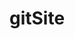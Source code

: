 # gitSite

<!DOCTYPE html>
<html data-react-helmet="lang" class="font" lang="en"><span class="notranslate" style="display: none" id="a-sp-root-template"><div class="a-sp-feedback a-sp-feedback-hidden" id="a-sp-feedback-container">
<div id="a-sp-feedback-action-question" class="a-sp-feedback-question">
<img ondragstart="return false;" class="a-sp-feedback-question-logo" src="Demo%20Preview%20for%20Web%20Design%20Responsive%20Website%20Template%20%2356023_files/logo-safe-price-32.png" onerror="this.src='moz-extension://4ac81f66-63bc-4e27-ae37-f7eb38663705/common/ui/icons/logo-safe-price-32.png';">
<p class="a-sp-feedback-question-text">Enjoy using <br> Avast SafePrice?</p>
<div class="a-sp-feedback-question-buttons-container">
<div class="a-sp-feedback-question-buttons-yes">yes</div>
<div class="a-sp-feedback-question-buttons-no">no</div>
</div>
<div class="a-sp-feedback-question-later">Ask me later</div>
</div>
<div id="a-sp-feedback-action-positive" class="a-sp-feedback-action a-sp-feedback-hidden">
<div class="a-sp-feedback-action-header">
<div></div>
<img ondragstart="return false;" id="a-sp-feedback-action-close-positive" class="a-sp-feedback-action-close-img" src="Demo%20Preview%20for%20Web%20Design%20Responsive%20Website%20Template%20%2356023_files/sp-settings-close.png" onerror="this.src='moz-extension://4ac81f66-63bc-4e27-ae37-f7eb38663705/common/ui/icons/sp-settings-close.png';">
</div>
<div class="a-sp-feedback-action-img-container">
<img ondragstart="return false;" class="a-sp-feedback-action-img" src="Demo%20Preview%20for%20Web%20Design%20Responsive%20Website%20Template%20%2356023_files/img-positive.png" onerror="this.src='moz-extension://4ac81f66-63bc-4e27-ae37-f7eb38663705/common/ui/icons/img-positive.png';">
</div>
<div class="a-sp-feedback-action-text-container">
<span class="a-sp-feedback-action-text-content">Glad you like it!</span>
</div>
<div class="a-sp-feedback-action-description-container">
<span class="a-sp-feedback-action-description-content">Leave us a rating to show your love.</span>
</div>
<div class="a-sp-feedback-action-button-container">
<span id="a-sp-feedback-action-button-positive" class="a-sp-feedback-action-button-content">Rate now</span>
</div>
</div>
<div id="a-sp-feedback-action-negative" class="a-sp-feedback-action a-sp-feedback-hidden">
<div class="a-sp-feedback-action-header">
<div></div>
<img ondragstart="return false;" id="a-sp-feedback-action-close-negative" class="a-sp-feedback-action-close-img" src="Demo%20Preview%20for%20Web%20Design%20Responsive%20Website%20Template%20%2356023_files/sp-settings-close.png" onerror="this.src='moz-extension://4ac81f66-63bc-4e27-ae37-f7eb38663705/common/ui/icons/sp-settings-close.png';">
</div>
<div class="a-sp-feedback-action-img-container">
<img ondragstart="return false;" class="a-sp-feedback-action-img" src="Demo%20Preview%20for%20Web%20Design%20Responsive%20Website%20Template%20%2356023_files/img-negative.png" onerror="this.src='moz-extension://4ac81f66-63bc-4e27-ae37-f7eb38663705/common/ui/icons/img-negative.png';">
</div>
<div class="a-sp-feedback-action-text-container">
<span class="a-sp-feedback-action-text-content">Sorry to hear that</span>
</div>
<div class="a-sp-feedback-action-description-container">
<span class="a-sp-feedback-action-description-content">What could we do to improve?</span>
</div>
<div class="a-sp-feedback-action-button-container">
<span id="a-sp-feedback-action-button-negative" class="a-sp-feedback-action-button-content">give feedback</span>
</div>
</div>
</div><div class="a-sp-panel" id="a-panel" style="top: 18px; right: 16px;">
<div class="a-sp-panel-header" id="a-panel-header">
<img ondragstart="return false;" class="a-sp-header-top-left" src="Demo%20Preview%20for%20Web%20Design%20Responsive%20Website%20Template%20%2356023_files/logo-safeprice-48.png" onerror="this.src='moz-extension://4ac81f66-63bc-4e27-ae37-f7eb38663705/common/ui/icons/logo-safeprice-48.png';">
<div class="a-sp-header-top-right">
<div class="sp-header-top-close" id="closePanel" style="background-image: url(moz-extension://4ac81f66-63bc-4e27-ae37-f7eb38663705/common/ui/icons/close-icon-copy-8.png);" title="Close"></div>
<div class="sp-header-top-min" id="minPanel" style="background-image: url(moz-extension://4ac81f66-63bc-4e27-ae37-f7eb38663705/common/ui/icons/minimise-icon.png);" title="Minimize"></div>
<div class="sp-header-top-help" id="helpPanel" style="background-image: url(moz-extension://4ac81f66-63bc-4e27-ae37-f7eb38663705/common/ui/icons/help-icon.png);" title="Help"></div>
<div class="sp-header-top-settings" id="settingsPanel" style="background-image: url(moz-extension://4ac81f66-63bc-4e27-ae37-f7eb38663705/common/ui/icons/settings-icon.png);" title="Settings"></div>
</div>
<div class="a-sp-header-bottom-col1" id="offersTab">Offers<span id="offersTabState" class="a-sp-shown"></span>
</div>
<div class="a-sp-header-bottom-separator-1-2">
</div>
<div class="a-sp-header-bottom-col2-selected" id="couponsTab">Coupons<span id="couponsTabState" class="a-sp-shown"></span>
</div>
<div class="a-sp-header-bottom-separator-2-3">
</div>
<div class="a-sp-header-bottom-col3" id="othersTab">Others<span id="othersTabState" class="a-sp-shown"></span>
</div>
</div>
<div class="a-sp-items-wrapper">
<div class="a-sp-offers-items-wrapper" id="offersItemsWrapper">
<div id="searchOffersWrapper">
<div class="a-sp-search-box">
<input autocomplete="off" type="text" class="a-sp-search-input" id="query-search-offers" placeholder="Search products">
<img ondragstart="return false;" class="a-sp-search-image" id="a-sp-search-image-offers-expanded" src="Demo%20Preview%20for%20Web%20Design%20Responsive%20Website%20Template%20%2356023_files/search-icon.svg" onerror="this.src='moz-extension://4ac81f66-63bc-4e27-ae37-f7eb38663705/common/ui/icons/search-icon.svg';">
<div class="a-sp-search-loading asp-sas-display-none" id="a-sp-search-loading-offers"></div>
</div>
</div>
<div id="offersWrapper">
<div class="asp-search-for">
<img class="asp-search-for-icon" ondragstart="return false;" src="Demo%20Preview%20for%20Web%20Design%20Responsive%20Website%20Template%20%2356023_files/search-offers.png" onerror="this.src='moz-extension://4ac81f66-63bc-4e27-ae37-f7eb38663705/common/ui/icons/search-offers.png';">
<div class="asp-search-for-text">To get offers, search for <br> a product</div>
</div>
</div>
</div>
<div class="a-sp-coupons-items-wrapper" id="couponsItemsWrapper">
<div id="searchCouponsWrapper">
<div class="a-sp-search-box">
<input autocomplete="off" type="text" class="a-sp-search-input" id="query-search-coupons" placeholder="Search brands or online stores">
<img ondragstart="return false;" class="a-sp-search-image" id="a-sp-search-image-coupons-expanded" src="Demo%20Preview%20for%20Web%20Design%20Responsive%20Website%20Template%20%2356023_files/search-icon.svg" onerror="this.src='moz-extension://4ac81f66-63bc-4e27-ae37-f7eb38663705/common/ui/icons/search-icon.svg';">
<div class="a-sp-search-loading asp-sas-display-none" id="a-sp-search-loading-coupons"></div>
</div>
</div>
<div id="couponsWrapper">
<div class="asp-search-for">
<img class="asp-search-for-icon" ondragstart="return false;" src="Demo%20Preview%20for%20Web%20Design%20Responsive%20Website%20Template%20%2356023_files/search-coupons.png" onerror="this.src='moz-extension://4ac81f66-63bc-4e27-ae37-f7eb38663705/common/ui/icons/search-coupons.png';">
<div class="asp-search-for-text">To get coupons, search <br> for a brand or an online store</div>
</div>
</div>
</div>
<div class="a-sp-others-items-wrapper" id="othersItemsWrapper">
<div id="othersWrapper">
<div class="asp-nothing-found-60">
<img class="asp-nothing-found-icon" ondragstart="return false;" src="Demo%20Preview%20for%20Web%20Design%20Responsive%20Website%20Template%20%2356023_files/no-offers.png" onerror="this.src='moz-extension://4ac81f66-63bc-4e27-ae37-f7eb38663705/common/ui/icons/no-offers.png';">
<div class="asp-nothing-found-text">No special deals found <br> at the moment</div>
</div>
</div>
</div>
</div>
<div class="a-sp-panel-security" id="a-sp-panel-security">
<div id="asp-not-verified-panel">
<div class="asp-hover-text">
This website has been identified as untrustworthy. Every deal we find 
comes from a safe website, so we suggest you click one of the offers 
above, or simply try somewhere else.
</div>
</div>
<div class="asp-security-left ">
<div class="asp-security-left-safe">
<img ondragstart="return false;" class="asp-security-image" src="Demo%20Preview%20for%20Web%20Design%20Responsive%20Website%20Template%20%2356023_files/shield.png" onerror="this.src='moz-extension://4ac81f66-63bc-4e27-ae37-f7eb38663705/common/ui/icons/shield.png';">
<div class="asp-security-description">This site is verified, and safe to shop on</div>
</div>
</div>
<div class="asp-security-right">
<div class="asp-feedback-text">Feedback</div>
</div>
</div>
<div class="a-sp-rate-panel" id="ratePanel">
<div class="a-sp-rate-panel-feedback-share">
<div class="a-sp-rate-top-title">Share your feedback</div>
<img ondragstart="return false;" class="a-sp-rate-top-icon" src="Demo%20Preview%20for%20Web%20Design%20Responsive%20Website%20Template%20%2356023_files/arrow-rate.png" onerror="this.src='moz-extension://4ac81f66-63bc-4e27-ae37-f7eb38663705/common/ui/icons/arrow-rate.png';">
<div class="a-sp-rate-middle-container" id="share">
<div class="asp-general-feedback-container">
<div class="asp-feedback-white-container-left">
<div class="asp-feedback-white-container-title">General feedback</div>
<div class="asp-feedback-white-container-title-desc">Tell us about your SafePrice experience, what you liked, and what we can improve.</div>
</div>
<img ondragstart="return false;" class="asp-feedback-white-container-icon" src="Demo%20Preview%20for%20Web%20Design%20Responsive%20Website%20Template%20%2356023_files/arrow-feedback.png" onerror="this.src='moz-extension://4ac81f66-63bc-4e27-ae37-f7eb38663705/common/ui/icons/arrow-feedback.png';">
</div>
<div class="asp-online-shop-container">
<div class="asp-feedback-white-container-left">
<div class="asp-feedback-white-container-title">Report online store</div>
<div class="asp-feedback-white-container-title-desc">Tell us about untrustworthy or fake sites that could put others at risk.</div>
</div>
<img ondragstart="return false;" class="asp-feedback-white-container-icon" src="Demo%20Preview%20for%20Web%20Design%20Responsive%20Website%20Template%20%2356023_files/arrow-feedback.png" onerror="this.src='moz-extension://4ac81f66-63bc-4e27-ae37-f7eb38663705/common/ui/icons/arrow-feedback.png';">
</div>
</div>
</div>
<div class="a-sp-rate-panel-feedback-general a-sp-rate-panel-hidden">
<div class="a-sp-rate-top-title">General feedback</div>
<img ondragstart="return false;" class="a-sp-rate-top-icon" src="Demo%20Preview%20for%20Web%20Design%20Responsive%20Website%20Template%20%2356023_files/arrow-rate.png" onerror="this.src='moz-extension://4ac81f66-63bc-4e27-ae37-f7eb38663705/common/ui/icons/arrow-rate.png';">
<div class="a-sp-rate-middle-container" id="general">
<div class="asp-general-container-title">Tell us about your SafePrice experience:</div>
<div class="asp-general-wrapper-text-area">
<textarea data-gramm_editor="false" data-gramm="false autocomplete=" off"="" autocorrect="off" autocapitalize="off" spellcheck="false" class="asp-general-text-area" placeholder="Write a comment"></textarea>
</div>
</div>
<div class="a-sp-rate-bottom">
<div class="a-sp-rate-button-green a-sp-rate-button-green-disabled" id="generalSend"><div class="a-sp-rate-button-green-text">send</div></div>
<div class="a-sp-rate-button-transparent" id="generalBack"><div class="a-sp-rate-button-transparent-text">back</div></div>
</div>
</div>
<div class="a-sp-rate-panel-feedback-report-shop-1 a-sp-rate-panel-hidden">
<div class="a-sp-rate-top-title">Report online store</div>
<img ondragstart="return false;" class="a-sp-rate-top-icon" src="Demo%20Preview%20for%20Web%20Design%20Responsive%20Website%20Template%20%2356023_files/arrow-rate.png" onerror="this.src='moz-extension://4ac81f66-63bc-4e27-ae37-f7eb38663705/common/ui/icons/arrow-rate.png';">
<div class="a-sp-rate-middle-container" id="shop1">
<div class="asp-shop1-title">Which online store are you reporting? <span class="asp-required-span">(*required)</span></div>
<div class="asp-shop1-title-online-store">Online store name*</div>
<div class="asp-shop1-input-box-online-store">
<input autocomplete="off" type="text" class="asp-shop1-input-online-store" placeholder="Retailer or merchant">
</div>
<div class="asp-shop1-title-product">Product ordered</div>
<div class="asp-shop1-input-box-product">
<input autocomplete="off" type="text" class="asp-shop1-input-product" placeholder="Link to a product page">
</div>
</div>
<div class="a-sp-rate-bottom">
<div class="a-sp-rate-button-green a-sp-rate-button-green-disabled" id="shop1Next"><div class="a-sp-rate-button-green-text">next</div></div>
<div class="a-sp-rate-button-transparent" id="shop1Back"><div class="a-sp-rate-button-transparent-text">back</div></div>
</div>
</div>
<div class="a-sp-rate-panel-feedback-report-shop-2 a-sp-rate-panel-hidden">
<div class="a-sp-rate-top-title">Report online store</div>
<img ondragstart="return false;" class="a-sp-rate-top-icon" src="Demo%20Preview%20for%20Web%20Design%20Responsive%20Website%20Template%20%2356023_files/arrow-rate.png" onerror="this.src='moz-extension://4ac81f66-63bc-4e27-ae37-f7eb38663705/common/ui/icons/arrow-rate.png';">
<div class="a-sp-rate-middle-container" id="shop2">
<div class="asp-shop2-top">
<div class="asp-shop2-title">What was the problem?  <span class="asp-required-span">(required)</span></div>
<div class="asp-shop2-something-different">
<input type="radio" name="aspInputShop2" class="asp-shop2-radiobutton-something-different" id="shop2SomethingDiff">
<label for="shop2SomethingDiff" class="asp-shop2-label-something-different">I got something different from what I ordered.</label>
</div>
<div class="asp-shop2-paid-not-get">
<input type="radio" name="aspInputShop2" class="asp-shop2-radiobutton-paid-not-get" id="shop2PaidNotGet">
<label for="shop2PaidNotGet" class="asp-shop2-label-paid-not-get">I paid for a product and didn’t get it.</label>
</div>
<div class="asp-shop2-other">
<input type="radio" name="aspInputShop2" class="asp-shop2-radiobutton-other" id="shop2Other">
<label for="shop2Other" class="asp-shop2-label-other">Other</label>
</div>
</div>
<div class="asp-shop2-text-area-other">
<textarea data-gramm_editor="false" data-gramm="false autocomplete=" off"="" autocorrect="off" autocapitalize="off" spellcheck="false" class="asp-shop2-text-area asp-shop2-text-area-hidden" placeholder="Briefly explain what was the problem."></textarea>
</div>
</div>
<div class="a-sp-rate-bottom">
<div class="a-sp-rate-button-green a-sp-rate-button-green-disabled" id="shop2Send"><div class="a-sp-rate-button-green-text">send</div></div>
<div class="a-sp-rate-button-transparent" id="shop2Back"><div class="a-sp-rate-button-transparent-text">back</div></div>
</div>
</div>
<div class="a-sp-rate-panel-feedback-thanks a-sp-rate-panel-hidden">
<img ondragstart="return false;" class="a-sp-rate-top-icon" src="Demo%20Preview%20for%20Web%20Design%20Responsive%20Website%20Template%20%2356023_files/arrow-rate.png" onerror="this.src='moz-extension://4ac81f66-63bc-4e27-ae37-f7eb38663705/common/ui/icons/arrow-rate.png';">
<div class="a-sp-rate-middle-container" id="thanks">
<img ondragstart="return false;" class="a-sp-rated-thanks-icon" src="Demo%20Preview%20for%20Web%20Design%20Responsive%20Website%20Template%20%2356023_files/rate-check-gif.gif" onerror="this.src='moz-extension://4ac81f66-63bc-4e27-ae37-f7eb38663705/common/ui/icons/rate-check-gif.gif';">
<div class="a-sp-rated-thanks-title">Thank you for your feedback!</div>
</div>
</div>
</div>
<div class="a-sp-items-wrapper-resize" id="panel-resize">
<div class="a-sp-resize-handle-1"></div>
<div class="a-sp-resize-handle-2"></div>
</div>
</div></span><head>
<meta http-equiv="content-type" content="text/html; charset=UTF-8"><meta charset="utf-8"><script async="" src="Demo%20Preview%20for%20Web%20Design%20Responsive%20Website%20Template%20%2356023_files/gtm.js"></script><script>"use strict";
if (
('fontDisplay' in document.documentElement.style)
|| (localStorage && localStorage.getItem('font'))
) {
document.documentElement.classList.add('font');
}
</script><script>(function(w,d,s,l,i){w[l]=w[l]||[];w[l].push({'gtm.start':
  new Date().getTime(),event:'gtm.js'});var f=d.getElementsByTagName(s)[0],
  j=d.createElement(s),dl=l!='dataLayer'?'&l='+l:'';j.async=true;j.src=
  '//www.googletagmanager.com/gtm.js?id='+i+dl;f.parentNode.insertBefore(j,f);
})(window,document,'script','dataLayer', 'GTM-MS2BNB');
</script><meta http-equiv="x-dns-prefetch-control" content="on"><meta http-equiv="x-ua-compatible" content="ie=edge"><meta name="viewport" content="width=device-width, initial-scale=1 maximum-scale=1"><meta name="msapplication-TileColor" content="#2196f3"><meta name="msapplication-TileImage" content="https://storefront-templatemonster.netdna-ssl.com/mstile-144x144.png"><meta name="msapplication-config" content="https://storefront-templatemonster.netdna-ssl.com/browserconfig.xml"><meta name="pinterest-logo" content="https://storefront-templatemonster.netdna-ssl.com/pinterest-logo.png"><meta name="theme-color" content="#ffffff"><meta name="smell" content="bad"><title>Demo Preview for Web Design Responsive Website Template #56023</title><meta data-react-helmet="true" property="og:site_name" content="TemplateMonster"><meta data-react-helmet="true" property="og:locale:alternate" content="ru_RU"><meta data-react-helmet="true" property="og:locale:alternate" content="de_DE"><meta data-react-helmet="true" property="og:locale:alternate" content="pl_PL"><meta data-react-helmet="true" property="og:locale:alternate" content="it_IT"><meta data-react-helmet="true" property="og:locale:alternate" content="tr_TR"><meta data-react-helmet="true" property="og:locale:alternate" content="fr_FR"><meta data-react-helmet="true" property="og:locale:alternate" content="pt_BR"><meta data-react-helmet="true" property="og:locale:alternate" content="nl_NL"><meta data-react-helmet="true" property="og:locale:alternate" content="zh_CN"><meta data-react-helmet="true" property="og:locale:alternate" content="cs_CZ"><meta data-react-helmet="true" property="og:locale:alternate" content="uk_UA"><meta data-react-helmet="true" property="og:locale:alternate" content="hu_HU"><meta data-react-helmet="true" property="og:locale:alternate" content="sv_SE"><meta data-react-helmet="true" name="twitter:card" content="summary"><meta data-react-helmet="true" name="twitter:site" content="templatemonster"><meta data-react-helmet="true" name="twitter:creator" content="templatemonster"><meta data-react-helmet="true" name="description" content="The demo preview of this Web Design Responsive Website Template (#56023) is created for you to get the look and feel of the design prior to buying it. View the pages, check out the images, click the buttons, explore the functionality."><meta data-react-helmet="true" property="og:url" content="https://www.templatemonster.com/demo/56023.html"><meta data-react-helmet="true" property="og:title" content="Demo Preview for Web Design Responsive Website Template #56023"><meta data-react-helmet="true" property="og:description" content="The demo preview of this Web Design Responsive Website Template (#56023) is created for you to get the look and feel of the design prior to buying it. View the pages, check out the images, click th"><meta data-react-helmet="true" property="og:image" content="https://s.tmimgcdn.com/scr/56000/web-design-responsive-website-template_56023-original.jpg?width=1024&amp;height=1146"><meta data-react-helmet="true" property="og:type" content="product"><link data-react-helmet="true" rel="alternate" hreflang="en" href="https://www.templatemonster.com/demo/56023.html"><link data-react-helmet="true" rel="alternate" hreflang="ru" href="https://www.templatemonster.com/ru/demo/56023.html"><link data-react-helmet="true" rel="alternate" hreflang="es" href="https://www.templatemonster.com/es/demo/56023.html"><link data-react-helmet="true" rel="canonical" href="https://www.templatemonster.com/demo/56023.html"><script data-react-helmet="true" type="application/ld+json">{"@context": "http://schema.org",
               "@type": "WebPage",
               "url": "https://www.templatemonster.com/demo/56023.html",
               "name": "Demo Preview for Web Design Responsive Website Template #56023",
               "description": "The demo preview of this Web Design Responsive Website Template (#56023) is created for you to get the look and feel of the design prior to buying it. View the pages, check out the images, click the buttons, explore the functionality."
              }</script><link rel="apple-touch-icon" sizes="180x180" href="https://storefront-templatemonster.netdna-ssl.com/apple-touch-icon.png"><link rel="icon" type="image/png" href="https://storefront-templatemonster.netdna-ssl.com/favicon-32x32.png" sizes="32x32"><link rel="icon" type="image/png" href="https://storefront-templatemonster.netdna-ssl.com/favicon-16x16.png" sizes="16x16"><link rel="manifest" href="https://storefront-templatemonster.netdna-ssl.com/manifest.json"><link rel="mask-icon" href="https://storefront-templatemonster.netdna-ssl.com/safari-pinned-tab.svg" color="#5bbad5"><link rel="shortcut icon" href="https://storefront-templatemonster.netdna-ssl.com/favicon.ico"><link rel="stylesheet" href="Demo%20Preview%20for%20Web%20Design%20Responsive%20Website%20Template%20%2356023_files/index.css"><link rel="stylesheet" href="Demo%20Preview%20for%20Web%20Design%20Responsive%20Website%20Template%20%2356023_files/page_livedemo.css"><link id="avast_os_ext_custom_font" href="Demo%20Preview%20for%20Web%20Design%20Responsive%20Website%20Template%20%2356023_files/fonts.css" rel="stylesheet" type="text/css"><link rel="stylesheet" type="text/css" href="Demo%20Preview%20for%20Web%20Design%20Responsive%20Website%20Template%20%2356023_files/component_liveChat.css"><script charset="utf-8" src="Demo%20Preview%20for%20Web%20Design%20Responsive%20Website%20Template%20%2356023_files/component_liveChat.js"></script><style data-emotion="lc"></style><script data-avast-pam="y" type="text/javascript" name="AVAST_PAM_submitInjector">(function _submitInjector() {
        var f = document.querySelectorAll("form")[2]; // eslint-disable-line no-undef
        if (!f._avast_submit) {
          f._avast_submit = f.submit;
        }
        try {
          Object.defineProperty(f, "submit", {
            get: function get() {
              return function (prev_submit) {
                prev_submit.call(this);

                if (this._avast_inside_submit) {
                  return;
                }
                this._avast_inside_submit = true;

                var evt = document.createEvent("CustomEvent");
                evt.initEvent("scriptsubmit", true, true); // bubbling & cancelable
                this.dispatchEvent(evt);

                delete this._avast_inside_submit;
              }.bind(this, this._avast_submit);
            },
            set: function set(submitFunc) {
              this._avast_submit = submitFunc;
            }
          });
        } catch (ex) {
          // ignored
        }
      })();</script><script data-avast-pam="y" type="text/javascript" name="AVAST_PAM_submitInjector">(function _submitInjector() {
        var f = document.querySelectorAll("form")[3]; // eslint-disable-line no-undef
        if (!f._avast_submit) {
          f._avast_submit = f.submit;
        }
        try {
          Object.defineProperty(f, "submit", {
            get: function get() {
              return function (prev_submit) {
                prev_submit.call(this);

                if (this._avast_inside_submit) {
                  return;
                }
                this._avast_inside_submit = true;

                var evt = document.createEvent("CustomEvent");
                evt.initEvent("scriptsubmit", true, true); // bubbling & cancelable
                this.dispatchEvent(evt);

                delete this._avast_inside_submit;
              }.bind(this, this._avast_submit);
            },
            set: function set(submitFunc) {
              this._avast_submit = submitFunc;
            }
          });
        } catch (ex) {
          // ignored
        }
      })();</script><script data-avast-pam="y" type="text/javascript" name="AVAST_PAM_submitInjector">(function _submitInjector() {
        var f = document.querySelectorAll("form")[3]; // eslint-disable-line no-undef
        if (!f._avast_submit) {
          f._avast_submit = f.submit;
        }
        try {
          Object.defineProperty(f, "submit", {
            get: function get() {
              return function (prev_submit) {
                prev_submit.call(this);

                if (this._avast_inside_submit) {
                  return;
                }
                this._avast_inside_submit = true;

                var evt = document.createEvent("CustomEvent");
                evt.initEvent("scriptsubmit", true, true); // bubbling & cancelable
                this.dispatchEvent(evt);

                delete this._avast_inside_submit;
              }.bind(this, this._avast_submit);
            },
            set: function set(submitFunc) {
              this._avast_submit = submitFunc;
            }
          });
        } catch (ex) {
          // ignored
        }
      })();</script></head><body><div id="PlasmaPromotionWrapper-14"></div><div class="root" id="root"><div class=""><div class="Demo----2tcNlX_H07jD0-g0752M57 Demo--indent----1XrqghQmu_Pjn_mWGbG9ZG"><div class="DemoPanel----2ASIy5hs1BsHCUv_s8gVaq"><div class="DemoPanel__container----RNs3WCiHIadUveXWdQ32g"><div class="DemoPanel__chapter----1cePAgKSx_lGdQNjJweuTw"><div class="DemoPanel__title----1TpqeX1DYJPa29r7S4wOVb"><a aria-label="Product" class="DemoPanel__goBackProduct----28HGMZlc-b015HW7vyPs7P" href="https://www.templatemonster.com/website-templates/56023.html"><svg class="Icon_TMIcon__1G9o_ DemoPanel__icon--goBack----3rTPRt8ASNLWxdZqCIED3-" aria-label="" width="20" height="20"><use xlink:href="/plasmaIcons.db1aff6dc15a33ef017a5310dfff1803.svg#arrowLeft"></use><defs><rect fill="#ffffff" fill-opacity="0" width="100%" height="100%" rx="3"></rect></defs></svg><span class="DemoPanel__name----1Bcfl_DJofgdrEGq9mZtxY" style="max-width: 293px;">Web Design Responsive Website Template</span></a><a class="DemoPanel__previewLink----141ivDTVlSFdX150BSd1nS" href="https://livedemo00.template-help.com/wt_56023" target="_blank" rel="noopener noreferrer"><svg class="Icon_TMIcon__1G9o_ DemoPanel__icon--link----2TVkj1s9SJybld9J-ulYek" aria-label="" width="13" height="13"><use xlink:href="/plasmaIcons.db1aff6dc15a33ef017a5310dfff1803.svg#link"></use><defs><rect fill="#ffffff" fill-opacity="0" width="100%" height="100%" rx="3"></rect></defs></svg></a></div><div><div class="ResponseSwitchers----QZWxdG5-V_LITYP_pewjH"><button class="ResponseSwitchers__item----s96PZdmSUzUFM1kZdJHKD ResponseSwitchers__item--mobile----32gmQGOqAMInKlfeUGXwJe"><svg class="Icon_TMIcon__1G9o_ ResponseSwitchers__itemIcon----1nydqPgG8q77XeWcoSeLLl" aria-label="" width="20" height="20"><use xlink:href="/plasmaIcons.db1aff6dc15a33ef017a5310dfff1803.svg#responseMobile"></use><defs><rect fill="#ffffff" fill-opacity="0" width="100%" height="100%" rx="3"></rect></defs></svg><span class="ResponseSwitchers__itemText----1jafUN2aZOSTOl7-SyjPuu">Mobile</span></button><button class="ResponseSwitchers__item----s96PZdmSUzUFM1kZdJHKD ResponseSwitchers__item--tablet----8178XKIjSPJfTaJq33DEd"><svg class="Icon_TMIcon__1G9o_ ResponseSwitchers__itemIcon----1nydqPgG8q77XeWcoSeLLl" aria-label="" width="20" height="20"><use xlink:href="/plasmaIcons.db1aff6dc15a33ef017a5310dfff1803.svg#responseTablet"></use><defs><rect fill="#ffffff" fill-opacity="0" width="100%" height="100%" rx="3"></rect></defs></svg><span class="ResponseSwitchers__itemText----1jafUN2aZOSTOl7-SyjPuu">Tablet</span></button><button class="ResponseSwitchers__item----s96PZdmSUzUFM1kZdJHKD ResponseSwitchers__item--desktop----13T1WG68ksXWNm0oYhvA7B ResponseSwitchers__item--active----3BQ-2xdd62aUCPvsWJ8hK3"><svg class="Icon_TMIcon__1G9o_ ResponseSwitchers__itemIcon----1nydqPgG8q77XeWcoSeLLl" aria-label="" width="20" height="20"><use xlink:href="/plasmaIcons.db1aff6dc15a33ef017a5310dfff1803.svg#responseDesktop"></use><defs><rect fill="#ffffff" fill-opacity="0" width="100%" height="100%" rx="3"></rect></defs></svg><span class="ResponseSwitchers__itemText----1jafUN2aZOSTOl7-SyjPuu">Desktop</span></button></div></div></div><div class="DemoPanel__chapter--center----lLL3u_sVzi2UPUXci67-i"><span class="Button_TMButton__1Ix3j Button_TMButton--widthAuto__3Rwio Button_TMButton--heightMedium__1M8hE Button_TMButton--roundedAll__GmkJ4 Button_TMButton--bgError__1h4Rt AddToCart----3okEH9ZowfLbSAlisT6XFb"><a aria-label="Cart" class="AddToCart__link----G5lSl2LpM5LlgJYyrJ1Q" href="https://www.templatemonster.com/cart/"><svg class="Icon_TMIcon__1G9o_ AddToCart__icon----2BN35mcEEH6Js6dm9NVYR-" aria-label="" width="20" height="20"><use xlink:href="/plasmaIcons.db1aff6dc15a33ef017a5310dfff1803.svg#cart"></use><defs><rect fill="#ffffff" fill-opacity="0" width="100%" height="100%" rx="3"></rect></defs></svg>Add to Cart</a></span></div><div class="DemoPanel__chapter----1cePAgKSx_lGdQNjJweuTw"><div class="DemoPanel__chapter--wrapper----3Ob-AiRjCh_-W4SIxNwdQ0"><button class="Chat----1CIy1bJGL61H80LBILC-yM"><svg class="Icon_TMIcon__1G9o_ Chat__icon----21q-sWdaujkb86CjhePVc5" aria-label="" width="20" height="20"><use xlink:href="/plasmaIcons.db1aff6dc15a33ef017a5310dfff1803.svg#thoughtCloud"></use><defs><rect fill="#ffffff" fill-opacity="0" width="100%" height="100%" rx="3"></rect></defs></svg><span class="Chat__text----3IZq_HkG0iF_KMwOulmOfH">Start Chat</span></button><article class="DemoPanel__license----ZtaENaTqFZ6kyOHoIbBw6 License----2PfTn_jlGWMJig-hObWmGJ"><input type="hidden" name="license" value="19"><input type="hidden" name="price" value="69"><div class="Dropdown_TMDropdown__27KMl Dropdown_TMDropdown--openPositionBottom__21IS2 Dropdown_TMDropdown--closed__3k_EJ License__dropdown--closed----Hq1s6Ia6l8tnavhoYtw_Y Dropdown_TMDropdown--type6__2UrYx License__dropdown----15z2aDCev381eJJ7F1EQfS" tabindex="-1" role="presentation"><div class="Dropdown_TMDropdown__button__gaPeS Dropdown_TMDropdown__button--sizeMedium__2jJIT"><div class="Dropdown_TMDropdown__button--inner__1GJpx"><div class="Dropdown_TMDropdown__buttonContent__3X7-i"><div class="Dropdown_TMDropdown__buttonLabelContent__1LmbM"><div class="License__content----2UzA1Av4skzfrhngZagqzR"><div class="License__titleContentWrapper----6OepWCMhtxzpoYEEz2Jyg"><div class="License__option----i-XXbJKIU7nPT0coKrEzT"><span class="License__optionTitle----38QnmM-WdDiRUOsyjLprxO">One Time Usage License</span></div><div class="License__description----3Tz3Dn9GrHZOs8STutUvI1" role="button" tabindex="0"><svg class="Icon_TMIcon__1G9o_ License__help----3005PqYm90THvjXaXgy0VY" aria-label="" width="20" height="20"><use xlink:href="/plasmaIcons.db1aff6dc15a33ef017a5310dfff1803.svg#question"></use><defs><rect fill="#ffffff" fill-opacity="0" width="100%" height="100%" rx="3"></rect></defs></svg><div class="License__wrapper----wpeJ2-YnmE8MjX7spkTdh"><div class="Notification_TMNotification__1hKpD Notification_TMNotification--positionAbsolute__10_mR Notification_TMNotification--placementRight__1LcYG Notification_TMNotification--heightAuto__1hhtN Notification_TMNotification--typeDefault__2-70q Notification_TMNotification--visible__26I_M Notification_TMNotification--arrowPlacementLeft__1XfnB License__message----2JSS1bItat2Zq28-GQeNK8" role="alert"><div class="Notification_TMNotification__content__1LUmE License__messageContent----2sIzc4LXCKnk6LgPm67J7g">Item
 can be used once, by you or your client, in a final product. The total 
price includes the item price and all applicable taxes.</div></div></div></div><p class="License__price----4qkqL8ndXgi97Ry6bLVty"><span><strong class="FormatCurrency----_wDdzsruEB4GBVuoqMGeu ">$69</strong></span></p></div><p class="License__optionDescription----SkalVsLs6i4JWyuFPjFFn">Item
 can be used once, by you or your client, in a final product. The total 
price includes the item price and all applicable taxes.</p></div></div></div><span class="Dropdown_TMDropdown__buttonArrow__2yF_F"></span></div></div></div></article><div class="Dropdown----3_xl-kzGPU8L3Wcw5mxdMW DemoPanel__dropdown----d3Gqc0uzcYjfkgLG3L_Xp"><div class="DropdownContent----1zH7cWR5zhnuS1TuXawxDR DropdownContent--openPosition--bottom----2Rs-CLw6ydWRw9hV8ZbUAZ DropdownContent--horizontalAlign--right----7s8iEvvc4kKGJfgE6Hci9 DropdownContent--hidden----2IsSzYbt8UboN5kBcunTj8" role="presentation"><ul class="DropdownOptionsList----3ofiq0t16XhEvYKbBLfDVA DemoPanel__services----1-skfg3m0LAv_NtBdPnotl" role="listbox"><li class="DropdownOption----3FYD3fq6wJavtpvWuo2fqv DropdownOption--height--medium----1dvsGuq7Gc94Jxp4YcQ8Hc DropdownOption--selectable----1seQv1FIaW3fg0dsF4gc6_ DemoPanel__servicesOption----1AUZXXw9R21qywdNtE9_oO" role="option" tabindex="0" aria-selected="false"><label class="TMQuarkCheckbox----21gJ9WldJJpOd4iVwuXf2o DemoPanel__servicesCheckbox----dpMLk0cu2x70z30Nv8YzT" for="888"><input class="TMQuarkCheckbox__input----Ho2Wsd21Ae6jF7G_qWjls" type="checkbox" id="888" name="TT: Joomla, HTML, Elementor: Ready-to-Use Website Premium" value="888"><span class="TMQuarkCheckbox__label----MbLoDTz7roYYpZ1e5uzTT" tabindex="0" role="button"><img src="Demo%20Preview%20for%20Web%20Design%20Responsive%20Website%20Template%20%2356023_files/ready-to-use-website-premium-icon.svg" alt="TT: Joomla, HTML, Elementor: Ready-to-Use Website Premium" class="DemoPanel__servicesIcon----1X2ZNVPp1v6L2BT0dqbeJr"><div class="DemoPanel__servicesTitle----3fucthTbYjPVk87zdcaJhj"><span class="DemoPanel__servicesName----oIJpu8--9sicp9BZKkXHL">Ready-to-Use Website Premium</span><span class="DemoPanel__servicesPrice----28Y4CbP_1CKfqaJFJAi-dj"><strong class="FormatCurrency----_wDdzsruEB4GBVuoqMGeu ">$199</strong></span></div></span><i class="TMQuarkCheckbox__icon----2ohWvRb4Xk8G-NIv-rXlTH"></i></label></li><li class="DropdownOption----3FYD3fq6wJavtpvWuo2fqv DropdownOption--height--medium----1dvsGuq7Gc94Jxp4YcQ8Hc DropdownOption--selectable----1seQv1FIaW3fg0dsF4gc6_ DemoPanel__servicesOption----1AUZXXw9R21qywdNtE9_oO" role="option" tabindex="0" aria-selected="false"><label class="TMQuarkCheckbox----21gJ9WldJJpOd4iVwuXf2o DemoPanel__servicesCheckbox----dpMLk0cu2x70z30Nv8YzT" for="370"><input class="TMQuarkCheckbox__input----Ho2Wsd21Ae6jF7G_qWjls" type="checkbox" id="370" name="TT: Website Templates: Converting to WordPress" value="370"><span class="TMQuarkCheckbox__label----MbLoDTz7roYYpZ1e5uzTT" tabindex="0" role="button"><img src="Demo%20Preview%20for%20Web%20Design%20Responsive%20Website%20Template%20%2356023_files/customization-svg.svg" alt="TT: Website Templates: Converting to WordPress" class="DemoPanel__servicesIcon----1X2ZNVPp1v6L2BT0dqbeJr"><div class="DemoPanel__servicesTitle----3fucthTbYjPVk87zdcaJhj"><span class="DemoPanel__servicesName----oIJpu8--9sicp9BZKkXHL">Converting to WordPress</span><span class="DemoPanel__servicesPrice----28Y4CbP_1CKfqaJFJAi-dj"><strong class="FormatCurrency----_wDdzsruEB4GBVuoqMGeu ">$249</strong></span></div></span><i class="TMQuarkCheckbox__icon----2ohWvRb4Xk8G-NIv-rXlTH"></i></label></li><li class="DropdownOption----3FYD3fq6wJavtpvWuo2fqv DropdownOption--height--medium----1dvsGuq7Gc94Jxp4YcQ8Hc DropdownOption--selectable----1seQv1FIaW3fg0dsF4gc6_ DemoPanel__servicesOption----1AUZXXw9R21qywdNtE9_oO" role="option" tabindex="0" aria-selected="false"><label class="TMQuarkCheckbox----21gJ9WldJJpOd4iVwuXf2o DemoPanel__servicesCheckbox----dpMLk0cu2x70z30Nv8YzT" for="897"><input class="TMQuarkCheckbox__input----Ho2Wsd21Ae6jF7G_qWjls" type="checkbox" id="897" name="ZEMEZ: Website&amp;Landing: GDPR Suite - New EU Privacy Rules" value="897"><span class="TMQuarkCheckbox__label----MbLoDTz7roYYpZ1e5uzTT" tabindex="0" role="button"><img src="Demo%20Preview%20for%20Web%20Design%20Responsive%20Website%20Template%20%2356023_files/zemez-gdpr-icon.svg" alt="ZEMEZ: Website&amp;Landing: GDPR Suite - New EU Privacy Rules" class="DemoPanel__servicesIcon----1X2ZNVPp1v6L2BT0dqbeJr"><div class="DemoPanel__servicesTitle----3fucthTbYjPVk87zdcaJhj"><span class="DemoPanel__servicesName----oIJpu8--9sicp9BZKkXHL">GDPR Suite - New EU Privacy Rules</span><span class="DemoPanel__servicesPrice----28Y4CbP_1CKfqaJFJAi-dj"><strong class="FormatCurrency----_wDdzsruEB4GBVuoqMGeu ">$49</strong></span></div></span><i class="TMQuarkCheckbox__icon----2ohWvRb4Xk8G-NIv-rXlTH"></i></label></li><li class="DropdownOption----3FYD3fq6wJavtpvWuo2fqv DropdownOption--height--medium----1dvsGuq7Gc94Jxp4YcQ8Hc DropdownOption--selectable----1seQv1FIaW3fg0dsF4gc6_ DemoPanel__servicesOption----1AUZXXw9R21qywdNtE9_oO" role="option" tabindex="0" aria-selected="false"><label class="TMQuarkCheckbox----21gJ9WldJJpOd4iVwuXf2o DemoPanel__servicesCheckbox----dpMLk0cu2x70z30Nv8YzT" for="772"><input class="TMQuarkCheckbox__input----Ho2Wsd21Ae6jF7G_qWjls" type="checkbox" id="772" name="TT: Website Templates: Must-Have Pack" value="772"><span class="TMQuarkCheckbox__label----MbLoDTz7roYYpZ1e5uzTT" tabindex="0" role="button"><img src="Demo%20Preview%20for%20Web%20Design%20Responsive%20Website%20Template%20%2356023_files/sc-installation.svg" alt="TT: Website Templates: Must-Have Pack" class="DemoPanel__servicesIcon----1X2ZNVPp1v6L2BT0dqbeJr"><div class="DemoPanel__servicesTitle----3fucthTbYjPVk87zdcaJhj"><span class="DemoPanel__servicesName----oIJpu8--9sicp9BZKkXHL">Must-Have Pack</span><span class="DemoPanel__servicesPrice----28Y4CbP_1CKfqaJFJAi-dj"><span class="DemoPanel__servicesPrice--discount----2QLmcyYS2kOgtdCuQQpHts"><strong class="FormatCurrency----_wDdzsruEB4GBVuoqMGeu ">$73</strong></span><strong class="FormatCurrency----_wDdzsruEB4GBVuoqMGeu ">$59</strong></span></div></span><i class="TMQuarkCheckbox__icon----2ohWvRb4Xk8G-NIv-rXlTH"></i></label></li><li class="DropdownOption----3FYD3fq6wJavtpvWuo2fqv DropdownOption--height--medium----1dvsGuq7Gc94Jxp4YcQ8Hc DropdownOption--selectable----1seQv1FIaW3fg0dsF4gc6_ DemoPanel__servicesOption----1AUZXXw9R21qywdNtE9_oO" role="option" tabindex="0" aria-selected="false"><label class="TMQuarkCheckbox----21gJ9WldJJpOd4iVwuXf2o DemoPanel__servicesCheckbox----dpMLk0cu2x70z30Nv8YzT" for="758"><input class="TMQuarkCheckbox__input----Ho2Wsd21Ae6jF7G_qWjls" type="checkbox" id="758" name="TT: ZM: Website (LiveDemo): Add Drag&amp;Drop HTML Builder by Novi" value="758"><span class="TMQuarkCheckbox__label----MbLoDTz7roYYpZ1e5uzTT" tabindex="0" role="button"><img src="Demo%20Preview%20for%20Web%20Design%20Responsive%20Website%20Template%20%2356023_files/sc-logo.svg" alt="TT: ZM: Website (LiveDemo): Add Drag&amp;Drop HTML Builder by Novi" class="DemoPanel__servicesIcon----1X2ZNVPp1v6L2BT0dqbeJr"><div class="DemoPanel__servicesTitle----3fucthTbYjPVk87zdcaJhj"><span class="DemoPanel__servicesName----oIJpu8--9sicp9BZKkXHL">Add Drag&amp;Drop HTML Builder by Novi</span><span class="DemoPanel__servicesPrice----28Y4CbP_1CKfqaJFJAi-dj"><strong class="FormatCurrency----_wDdzsruEB4GBVuoqMGeu ">$99</strong></span></div></span><i class="TMQuarkCheckbox__icon----2ohWvRb4Xk8G-NIv-rXlTH"></i></label></li><span class="Button_TMButton__1Ix3j Button_TMButton--widthFull__38hz5 Button_TMButton--heightMedium__1M8hE Button_TMButton--roundedBottom__26TL5 Button_TMButton--bgImportant__3jt0F DemoPanel__addServices----3brs_rjKQuVXdO3egLT_Vh"><a aria-label="Cart" class="AddToCart__link----G5lSl2LpM5LlgJYyrJ1Q" href="https://www.templatemonster.com/cart/"><svg class="Icon_TMIcon__1G9o_ DemoPanel__addServicesIcon----2lMC8bKOOhS0COvGzm4mzY" aria-label="" width="20" height="20"><use xlink:href="/plasmaIcons.db1aff6dc15a33ef017a5310dfff1803.svg#cart"></use><defs><rect fill="#ffffff" fill-opacity="0" width="100%" height="100%" rx="3"></rect></defs></svg> Add Following Services to Your Order</a></span></ul></div><button class="DropdownContentToggleButton----2VeU9FTd8c91BRFxQ2HX9a DropdownContentToggleButton--height--medium----i6SpRiYdZbhTz8x1tBSGF" type="button" aria-label="LiveDemo services"><span class="DropdownContentToggleButton__content----1hNFUqpnRQu-zP4JfWPzGj DropdownContentToggleButton__content--height--medium----1nJ33aqACFpBghdmYgZC5m"><span class="DropdownContentToggleButton__label----1r5p0MTB0mdoRTm36IheMX"><p class="DemoPanel__dropdownTitle----23ClWI8jyOuDav7UaLNcY3"><svg class="Icon_TMIcon__1G9o_ DemoPanel__dropdownIcon----2hpVRqNVqUB9ViCEnu_DEc" aria-label="" width="14" height="14"><use xlink:href="/plasmaIcons.db1aff6dc15a33ef017a5310dfff1803.svg#bagV2"></use><defs><rect fill="#ffffff" fill-opacity="0" width="100%" height="100%" rx="3"></rect></defs></svg><span class="DemoPanel__dropdownTitle--short----3h_eNbuzLQi53OzErWDw1L">Popular</span><span>services</span><span class="DemoPanel__dropdownTitle--full----2AvvqH6SdJkNUux9LBeSGB">available for this item</span></p></span></span></button></div></div><button class="TMLibraryLike----1h6V1X0gTxqhZ3XeWKYD28 DemoPanel__collection----1jR06hR1lbXnXv_fTQsIsz" type="button"><svg class="Icon_TMIcon__1G9o_ TMLibraryLike__icon----RlWo7Zf4k1xG9WSnzcSe4 TMLibraryLike__icon--normal----2jWjx2FkYqOdUnQr0yGvPw" aria-label="" width="20" height="20"><use xlink:href="/plasmaIcons.db1aff6dc15a33ef017a5310dfff1803.svg#heart"></use><defs><rect fill="#ffffff" fill-opacity="0" width="100%" height="100%" rx="3"></rect></defs></svg><span class="DemoPanel__collection--text----3TxXfa6f1uJWiJq2_-zmas">Add to Collection</span><span class="TMLibraryLike__popover----3d-mRe9vtSp6_tZDHds5Hk">Add to Collection</span></button></div></div></div><div class="DemoPanel__closePanel----3hhGLU9_McVSD3lB0CTcYE" role="button" tabindex="0"><svg class="Icon_TMIcon__1G9o_ DemoPanel__icon--close----2Z0A1-E-H_CptLN2Oj9XzJ" aria-label="" width="20" height="20"><use xlink:href="/plasmaIcons.db1aff6dc15a33ef017a5310dfff1803.svg#arrowLeft"></use><defs><rect fill="#ffffff" fill-opacity="0" width="100%" height="100%" rx="3"></rect></defs></svg></div><div class="DemoTemplate----3_Bkg3lzQsnI2_acskvBXu DemoTemplate--desktop----11iVHac_bVTL7lULm95NPm"><div class="DemoTemplate__image----3Zv3PsUVqRktLukLv1eYOi"><div class="DemoTemplate__frameWrap----1YkUWY9MGz3KmrvlDlRZ-J"><iframe sandbox="allow-forms allow-same-origin allow-scripts allow-top-navigation allow-popups" class="DemoTemplate__frame----2MvumAp9uf1K73jesa2xuF DemoPanel__frame--animated----hfNj93_ndx1VpjPORLvWq" title="Preview Template" src="https://livedemo00.template-help.com/wt_56023" style="height: 596px; min-height: calc(-60px + 100vh);"></iframe></div></div></div></div><div class="LiveChat----3XbVe9fYY6RoZxBN_oe9ZM"><button class="LiveChatAvatar----3_F9rM5lNCsv0TNNYRqKkP LiveChatAvatar--show----34YpS82eiwaLqvCjTk1BWv" type="button" tabindex="0"><img class="LiveChatAvatar__image----2VCmhlRBc69KtzSBMX4EI1" src="Demo%20Preview%20for%20Web%20Design%20Responsive%20Website%20Template%20%2356023_files/en_10.webp" alt="Operator"><img class="LiveChatAvatar__image----2VCmhlRBc69KtzSBMX4EI1 LiveChatAvatar__image--hover----3INFGgAOFpb8g8BSWq81QF" src="Demo%20Preview%20for%20Web%20Design%20Responsive%20Website%20Template%20%2356023_files/en_10_002.webp" alt="Operator"><span class="LiveChatAvatar__popover----1WyQ-_OVnx72Lt0UdCiGRu">Hey, I'm ready to help you!</span></button><div class="AnimatedCircles----2EHSybB8C0KAZgDE-epsyU AnimatedCircles--show----2w8qhNw0CFMVmWW7VFqOGp"><div class="AnimatedCircles__circle----Ai8qctfUsbiD_6I1hDl8A AnimatedCircles__circle--first----1TCqpxVQk2-kbrt9DTZC9L"></div><div class="AnimatedCircles__circle----Ai8qctfUsbiD_6I1hDl8A AnimatedCircles__circle--second----1zvDZA_44j1MO5oxNWznMl"></div><div class="AnimatedCircles__circle----Ai8qctfUsbiD_6I1hDl8A AnimatedCircles__circle--third----3fwJJomI1I9fU1AQ0RsaDz"></div></div><div><div class="LiveChatWindow----2dQR88t_Pxm2pw--oRw1uv"><div class="LiveChatWindow__content----1ianyXcmAsC2o1RKhNgtE5"><div class="LiveChatWindow__header----clbwACtoqqb-W4sM5zkN8"><div class="LiveChatWindow__locale----3uV5OBAFw_XIWGQk9aYuZr"><div class="LiveChatLocales----3_SjnrZChJpuewbzYfIiwS"><div class="Dropdown----3_xl-kzGPU8L3Wcw5mxdMW"><div class="DropdownContent----1zH7cWR5zhnuS1TuXawxDR DropdownContent--openPosition--bottom----2Rs-CLw6ydWRw9hV8ZbUAZ DropdownContent--horizontalAlign--left----22HlNnZaOYXsRrQhkMwvPv DropdownContent--hidden----2IsSzYbt8UboN5kBcunTj8 LiveChatLocales__dropdownContent----1j_Rx4eqQGeSDoKTduKf23" role="presentation"><ul class="DropdownOptionsList----3ofiq0t16XhEvYKbBLfDVA" role="listbox"><li class="DropdownOption----3FYD3fq6wJavtpvWuo2fqv DropdownOption--height--medium----1dvsGuq7Gc94Jxp4YcQ8Hc DropdownOption--selectable----1seQv1FIaW3fg0dsF4gc6_" role="option" tabindex="0" aria-selected="false"><span class="LiveChatLocales__content----11avHd9HYa6QAB1CwoJ8Y7"><svg class="Icon_TMIcon__1G9o_ LiveChatLocales__image----2uXafN-dGtXsQM3g85H1B8" aria-label="" width="20" height="20"><use xlink:href="/flags.622552b477f618370388f6871a39d144.svg#united_states"></use><defs><rect fill="#ffffff" fill-opacity="0" width="100%" height="100%" rx="3"></rect></defs></svg><span class="LiveChatLocales__locale----w-DaQQhpuj3oUqfTXtzXz">EN</span></span></li><li class="DropdownOption----3FYD3fq6wJavtpvWuo2fqv DropdownOption--height--medium----1dvsGuq7Gc94Jxp4YcQ8Hc DropdownOption--selectable----1seQv1FIaW3fg0dsF4gc6_" role="option" tabindex="0" aria-selected="false"><span class="LiveChatLocales__content----11avHd9HYa6QAB1CwoJ8Y7"><svg class="Icon_TMIcon__1G9o_ LiveChatLocales__image----2uXafN-dGtXsQM3g85H1B8" aria-label="" width="20" height="20"><use xlink:href="/flags.622552b477f618370388f6871a39d144.svg#russian_federation"></use><defs><rect fill="#ffffff" fill-opacity="0" width="100%" height="100%" rx="3"></rect></defs></svg><span class="LiveChatLocales__locale----w-DaQQhpuj3oUqfTXtzXz">RU</span></span></li><li class="DropdownOption----3FYD3fq6wJavtpvWuo2fqv DropdownOption--height--medium----1dvsGuq7Gc94Jxp4YcQ8Hc DropdownOption--selectable----1seQv1FIaW3fg0dsF4gc6_" role="option" tabindex="0" aria-selected="false"><span class="LiveChatLocales__content----11avHd9HYa6QAB1CwoJ8Y7"><svg class="Icon_TMIcon__1G9o_ LiveChatLocales__image----2uXafN-dGtXsQM3g85H1B8" aria-label="" width="20" height="20"><use xlink:href="/flags.622552b477f618370388f6871a39d144.svg#germany"></use><defs><rect fill="#ffffff" fill-opacity="0" width="100%" height="100%" rx="3"></rect></defs></svg><span class="LiveChatLocales__locale----w-DaQQhpuj3oUqfTXtzXz">DE</span></span></li><li class="DropdownOption----3FYD3fq6wJavtpvWuo2fqv DropdownOption--height--medium----1dvsGuq7Gc94Jxp4YcQ8Hc DropdownOption--selectable----1seQv1FIaW3fg0dsF4gc6_" role="option" tabindex="0" aria-selected="false"><span class="LiveChatLocales__content----11avHd9HYa6QAB1CwoJ8Y7"><svg class="Icon_TMIcon__1G9o_ LiveChatLocales__image----2uXafN-dGtXsQM3g85H1B8" aria-label="" width="20" height="20"><use xlink:href="/flags.622552b477f618370388f6871a39d144.svg#france"></use><defs><rect fill="#ffffff" fill-opacity="0" width="100%" height="100%" rx="3"></rect></defs></svg><span class="LiveChatLocales__locale----w-DaQQhpuj3oUqfTXtzXz">FR</span></span></li><li class="DropdownOption----3FYD3fq6wJavtpvWuo2fqv DropdownOption--height--medium----1dvsGuq7Gc94Jxp4YcQ8Hc DropdownOption--selectable----1seQv1FIaW3fg0dsF4gc6_" role="option" tabindex="0" aria-selected="false"><span class="LiveChatLocales__content----11avHd9HYa6QAB1CwoJ8Y7"><svg class="Icon_TMIcon__1G9o_ LiveChatLocales__image----2uXafN-dGtXsQM3g85H1B8" aria-label="" width="20" height="20"><use xlink:href="/flags.622552b477f618370388f6871a39d144.svg#spain"></use><defs><rect fill="#ffffff" fill-opacity="0" width="100%" height="100%" rx="3"></rect></defs></svg><span class="LiveChatLocales__locale----w-DaQQhpuj3oUqfTXtzXz">ES</span></span></li><li class="DropdownOption----3FYD3fq6wJavtpvWuo2fqv DropdownOption--height--medium----1dvsGuq7Gc94Jxp4YcQ8Hc DropdownOption--selectable----1seQv1FIaW3fg0dsF4gc6_" role="option" tabindex="0" aria-selected="false"><span class="LiveChatLocales__content----11avHd9HYa6QAB1CwoJ8Y7"><svg class="Icon_TMIcon__1G9o_ LiveChatLocales__image----2uXafN-dGtXsQM3g85H1B8" aria-label="" width="20" height="20"><use xlink:href="/flags.622552b477f618370388f6871a39d144.svg#italy"></use><defs><rect fill="#ffffff" fill-opacity="0" width="100%" height="100%" rx="3"></rect></defs></svg><span class="LiveChatLocales__locale----w-DaQQhpuj3oUqfTXtzXz">IT</span></span></li></ul></div><button class="LiveChatLocales__button----jQikxMsff8Ru7NxM190MV DropdownContentToggleButton----2VeU9FTd8c91BRFxQ2HX9a DropdownContentToggleButton--height--small----BJ1EWwlYk2H2fFyC00hAm" type="button" aria-label="en"><span class="DropdownContentToggleButton__content----1hNFUqpnRQu-zP4JfWPzGj DropdownContentToggleButton__content--height--small----1ho0tkqnIsVufmofmNLjm6"><span class="DropdownContentToggleButton__label----1r5p0MTB0mdoRTm36IheMX"><div class="LiveChatLocales__content----11avHd9HYa6QAB1CwoJ8Y7"><span class="LiveChatLocales__locale----w-DaQQhpuj3oUqfTXtzXz"></span></div></span></span></button></div></div></div><div class="LiveChatWindow__title----2xFQU-3pgRBWAeA6owe1ST">Pre-sales</div></div><div class="LiveChatWindow__slidesWrap----2m8I5U6J9qEBat1_hsCcTq"><div class="LiveChatWindow__slides----n4QBrpw3TEvI5Kb_DZKG9" style="transform: translate(0px, -800px);"><div class="LiveChatWindow__slide----2hYmUZ43LcphDW8mCtCbjO LiveChatWindow__slide--noActive----2dYhXQiywdZ2ZL9MVi9CnR"><div class="LiveChatCallback----2ork8XvN8XqKO9MfstSL-t"><form class="LiveChatCallback__form----2qlDG1nx52PIkbVDanDKfI"><p class="LiveChatCallback__title----3O0b9qoy35W9aG59HFePt1">Do you prefer live communication?<span class="LiveChatCallback__subTitle----2i2bK7F2mq9tA4QJKl47Cf">We can call you at the number you've entered:</span></p><div class="IntlTelField----QI3dZqDjgVDY3rv0D_5NW"><div class="FormFields----1pMIXQxVPD8YdkRPIWCqK4"><div class="Dropdown_TMDropdown__27KMl Dropdown_TMDropdown--openPositionBottom__21IS2 Dropdown_TMDropdown--closed__3k_EJ Dropdown_TMDropdown--type3__E02zD IntlTelField__dropdown----3KGCRMaJCQsGBK_z2eK81g" id="numberDropdown" name="phoneDropdown" tabindex="-1" role="presentation"><span class="Dropdown_TMDropdown__label__18Beh Dropdown_TMDropdown__label--sizeSmall__w_S5K"></span><button class="Dropdown_TMDropdown__button__gaPeS Dropdown_TMDropdown__button--sizeLarge__12NGo"><div class="Dropdown_TMDropdown__button--inner__1GJpx"><div class="Dropdown_TMDropdown__buttonContent__3X7-i"><i class="
                        Dropdown_TMDropdown__icon--sizeMedium__3wcpC
                        icon
                        icon-TMLibraryCountryFlag----2PczdEJ2NCJZDrXgOiBO0U TMLibraryCountryFlag__icon----3222npkFin2vZhrEMnuo07 TMLibraryCountryFlag__icon--code--us----3nngsj0M1iRUaD1q1tyOS_
                      "></i><div class="Dropdown_TMDropdown__buttonLabelContent__1LmbM"><p><span class="IntlTelField__countryCode----2y6xgl_h0wJ1zTgGDY138g">+1</span><span class="IntlTelField__countryName----1kAV3__gxB0YzpieqeRk9B">United States</span></p></div></div><span class="Dropdown_TMDropdown__buttonArrow__2yF_F"></span></div></button></div></div><div class="FormFields----1pMIXQxVPD8YdkRPIWCqK4"><label class="Field_TMField__3GHAg Field_TMField--sizeLarge__1rMVv" for="k2a1jzum"><input name="phoneInput" class="Field_TMField__input__2QXzD Field_TMField__input--sizeLarge__2nV2O Field_TMField__input--withLabel__399sb Field_TMField__input--empty__3a7Nl undefined IntlTelField__input----1eWqpM3fNaMXeCunEwO3CP" type="text" placeholder="Enter your phone" id="k2a1jzum"><span class="Field_TMField__label__35Ayn">Enter your phone</span></label></div></div><button type="submit" class="Button_TMButton__1Ix3j Button_TMButton--widthFull__38hz5 Button_TMButton--heightMedium__1M8hE Button_TMButton--roundedAll__GmkJ4 Button_TMButton--bgImportant__3jt0F LiveChatCallback__button----1JJeeogfsGHwgh3A5IvAti"><svg class="Icon_TMIcon__1G9o_ LiveChatCallback__buttonIcon----1kgv2sdwohGU-bbUbKF-7D" aria-label="" width="20" height="20"><use xlink:href="/plasmaIcons.db1aff6dc15a33ef017a5310dfff1803.svg#thoughtCloud"></use><defs><rect fill="#ffffff" fill-opacity="0" width="100%" height="100%" rx="3"></rect></defs></svg><span>Call me back!</span></button><div class="LiveChatPolicy----2VrLcxKlcfb-ia9hPEHt9s">By clicking the button, you agree to the <a class="LiveChatPolicy__link----3i2TtZsk4kzH29_G7OZvf0" href="https://www.templatemonster.com/privacy-policy.php" rel="noopener noreferrer" target="_blank">Privacy Policy</a> and <a class="LiveChatPolicy__link----3i2TtZsk4kzH29_G7OZvf0" href="https://www.templatemonster.com/terms.php" rel="noopener noreferrer" target="_blank">Terms of Use</a></div></form></div></div><div class="LiveChatWindow__slide----2hYmUZ43LcphDW8mCtCbjO"><div class="LiveChatBilling----2ph_hbeyOox-6cw2NQK8J5"><form class="LiveChatBilling__form----2XgAT66IfPlXzRYWoeuqkQ"><p class="LiveChatBilling__describe----2NhMr8ahPBp1oIDIP8b3bM">Is there any billing problem?</p><p class="LiveChatBilling__describe----2NhMr8ahPBp1oIDIP8b3bM">Let us resolve it.</p><label class="Field_TMField__3GHAg Field_TMField--sizeMedium__3XymA LiveChatBilling__field----1Pc_MFYAe0HINT7g3UV7BT" for="k2a1jzum"><input name="orderID" class="Field_TMField__input__2QXzD Field_TMField__input--sizeMedium__261zF Field_TMField__input--empty__3a7Nl undefined Field_TMField__input--withIcon__3TsZD LiveChatBilling__input----3dDiYF1BKcr9a-go0-1KDq" type="text" placeholder="Transaction ID (optional)" id="k2a1jzum"><svg class="Icon_TMIcon__1G9o_ Field_TMField__icon__1qapW Field_TMField__icon--typeFieldType__3b28y" aria-label="" width="20" height="20"><use xlink:href="/plasmaIcons.db1aff6dc15a33ef017a5310dfff1803.svg#transaction"></use><defs><rect fill="#ffffff" fill-opacity="0" width="100%" height="100%" rx="3"></rect></defs></svg></label><label class="Field_TMField__3GHAg Field_TMField--sizeMedium__3XymA LiveChatBilling__fieldName----i5c4JbpmNgsxLbQaGoBXw" for="k2a1jzum"><input name="name" class="Field_TMField__input__2QXzD Field_TMField__input--sizeMedium__261zF Field_TMField__input--empty__3a7Nl undefined Field_TMField__input--withIcon__3TsZD" type="text" placeholder="Name" id="k2a1jzum"><svg class="Icon_TMIcon__1G9o_ Field_TMField__icon__1qapW Field_TMField__icon--typeFieldType__3b28y" aria-label="" width="20" height="20"><use xlink:href="/plasmaIcons.db1aff6dc15a33ef017a5310dfff1803.svg#account"></use><defs><rect fill="#ffffff" fill-opacity="0" width="100%" height="100%" rx="3"></rect></defs></svg></label><label class="Field_TMField__3GHAg Field_TMField--sizeMedium__3XymA LiveChatBilling__fieldEmail----Fs8qw2Lz7i-eih9vCGbU0" for="k2a1jzum"><input name="email" class="Field_TMField__input__2QXzD Field_TMField__input--sizeMedium__261zF Field_TMField__input--empty__3a7Nl undefined Field_TMField__input--withIcon__3TsZD" type="text" placeholder="Email address" id="k2a1jzum"><svg class="Icon_TMIcon__1G9o_ Field_TMField__icon__1qapW Field_TMField__icon--typeFieldType__3b28y" aria-label="" width="20" height="20"><use xlink:href="/plasmaIcons.db1aff6dc15a33ef017a5310dfff1803.svg#email"></use><defs><rect fill="#ffffff" fill-opacity="0" width="100%" height="100%" rx="3"></rect></defs></svg></label><button type="submit" class="Button_TMButton__1Ix3j Button_TMButton--widthFull__38hz5 Button_TMButton--heightMedium__1M8hE Button_TMButton--roundedAll__GmkJ4 Button_TMButton--bgImportant__3jt0F LiveChatBilling__button----A5epgsigdoo1Q8WXqmvQn"><svg class="Icon_TMIcon__1G9o_ LiveChatBilling__buttonIcon----2Tb31SuBlPyDxTMclxpvoM" aria-label="" width="20" height="20"><use xlink:href="/plasmaIcons.db1aff6dc15a33ef017a5310dfff1803.svg#thoughtCloud"></use><defs><rect fill="#ffffff" fill-opacity="0" width="100%" height="100%" rx="3"></rect></defs></svg>Start chat</button><div class="LiveChatPolicy----2VrLcxKlcfb-ia9hPEHt9s">By clicking the button, you agree to the <a class="LiveChatPolicy__link----3i2TtZsk4kzH29_G7OZvf0" href="https://www.templatemonster.com/privacy-policy.php" rel="noopener noreferrer" target="_blank">Privacy Policy</a> and <a class="LiveChatPolicy__link----3i2TtZsk4kzH29_G7OZvf0" href="https://www.templatemonster.com/terms.php" rel="noopener noreferrer" target="_blank">Terms of Use</a></div></form></div></div><div class="LiveChatWindow__slide----2hYmUZ43LcphDW8mCtCbjO"><div class="LiveChatSupport----2ybq5uATrHfEWwCaphoU8b"><form class="LiveChatSupport__form----2rBq74jefbfxEYxYl9_8-R"><p class="LiveChatSupport__describe----1Gia950v6Zu_sHsjUFjyWK">Do you have questions about the product you've purchased?</p><p class="LiveChatSupport__describe----1Gia950v6Zu_sHsjUFjyWK">We'll gladly help you to sort out the problem.</p><label class="Field_TMField__3GHAg Field_TMField--sizeMedium__3XymA LiveChatSupport__field----2ujon5uurqkKxCCEhcf2v4" for="k2a1jzum"><input name="orderId" class="Field_TMField__input__2QXzD Field_TMField__input--sizeMedium__261zF Field_TMField__input--empty__3a7Nl undefined Field_TMField__input--withIcon__3TsZD LiveChatSupport__input----18ZCzNyImNwA31NTjbOOsf" type="text" placeholder="Order ID" id="k2a1jzum"><svg class="Icon_TMIcon__1G9o_ Field_TMField__icon__1qapW Field_TMField__icon--typeFieldType__3b28y" aria-label="" width="20" height="20"><use xlink:href="/plasmaIcons.db1aff6dc15a33ef017a5310dfff1803.svg#transaction"></use><defs><rect fill="#ffffff" fill-opacity="0" width="100%" height="100%" rx="3"></rect></defs></svg></label><div class="Dropdown----3_xl-kzGPU8L3Wcw5mxdMW LiveChatSupport__dropdown----3b_u6D2Lv3oQrbSbiDHXxQ LiveChatSupport__dropdown--disabled----1V-7l5nEydfu8Bm3Flj9Sb"><div class="DropdownContent----1zH7cWR5zhnuS1TuXawxDR DropdownContent--openPosition--bottom----2Rs-CLw6ydWRw9hV8ZbUAZ DropdownContent--horizontalAlign--right----7s8iEvvc4kKGJfgE6Hci9 DropdownContent--hidden----2IsSzYbt8UboN5kBcunTj8" role="presentation"><ul class="DropdownOptionsList----3ofiq0t16XhEvYKbBLfDVA LiveChatSupport__dropdownProducts----36Hw6kg3rKSJzic65r7kpE" role="listbox"><div></div></ul></div><button class="DropdownContentToggleButton----2VeU9FTd8c91BRFxQ2HX9a DropdownContentToggleButton--height--small----BJ1EWwlYk2H2fFyC00hAm" type="button" aria-label="Choose a product"><span class="DropdownContentToggleButton__content----1hNFUqpnRQu-zP4JfWPzGj DropdownContentToggleButton__content--height--small----1ho0tkqnIsVufmofmNLjm6"><span class="DropdownContentToggleButton__label----1r5p0MTB0mdoRTm36IheMX"><p class="LiveChatSupport__dropdownTitle----SsHGIUgbOeGMfM9LZskqy"><svg class="Icon_TMIcon__1G9o_ LiveChatSupport__dropdownIcon----IJS37K2Ns2LzAz1F7BNNu" aria-label="" width="20" height="20"><use xlink:href="/plasmaIcons.db1aff6dc15a33ef017a5310dfff1803.svg#bagV1"></use><defs><rect fill="#ffffff" fill-opacity="0" width="100%" height="100%" rx="3"></rect></defs></svg>Choose a product</p></span></span></button></div><button type="submit" class="Button_TMButton__1Ix3j Button_TMButton--widthFull__38hz5 Button_TMButton--heightMedium__1M8hE Button_TMButton--roundedAll__GmkJ4 Button_TMButton--bgImportant__3jt0F LiveChatSupport__button----2uiHaFg9_BtQ8SAYqajHOP"><svg class="Icon_TMIcon__1G9o_ LiveChatSupport__buttonIcon----1I8qK2MELXO8wxQ3P3fGGu" aria-label="" width="20" height="20"><use xlink:href="/plasmaIcons.db1aff6dc15a33ef017a5310dfff1803.svg#thoughtCloud"></use><defs><rect fill="#ffffff" fill-opacity="0" width="100%" height="100%" rx="3"></rect></defs></svg>Start chat</button><div class="LiveChatPolicy----2VrLcxKlcfb-ia9hPEHt9s">By clicking the button, you agree to the <a class="LiveChatPolicy__link----3i2TtZsk4kzH29_G7OZvf0" href="https://www.templatemonster.com/privacy-policy.php" rel="noopener noreferrer" target="_blank">Privacy Policy</a> and <a class="LiveChatPolicy__link----3i2TtZsk4kzH29_G7OZvf0" href="https://www.templatemonster.com/terms.php" rel="noopener noreferrer" target="_blank">Terms of Use</a></div></form></div></div><div class="LiveChatWindow__slide----2hYmUZ43LcphDW8mCtCbjO"><form class="LiveChatAssistant----36tREoIN6P9kCJhWVT3ay- AVAST_PAM_nonloginform"><p class="LiveChatAssistant__title----158QK6n1sSfmyv98HJsOyT"> Have questions regarding product selection?</p><p class="LiveChatAssistant__title----158QK6n1sSfmyv98HJsOyT LiveChatAssistant__title--indent----1xrW_aNwGDCPKIBCxWS7R-">We will gladly help you in choosing the most suitable product for you.</p><label class="Field_TMField__3GHAg Field_TMField--sizeMedium__3XymA LiveChatAssistant__field----CXszZfiBG4a5AcZK3ksif" for="k2a1jzum"><input name="name" class="Field_TMField__input__2QXzD Field_TMField__input--sizeMedium__261zF Field_TMField__input--empty__3a7Nl undefined Field_TMField__input--withIcon__3TsZD" type="text" placeholder="Name" id="k2a1jzum"><svg class="Icon_TMIcon__1G9o_ Field_TMField__icon__1qapW Field_TMField__icon--typeFieldType__3b28y" aria-label="" width="20" height="20"><use xlink:href="/plasmaIcons.db1aff6dc15a33ef017a5310dfff1803.svg#account"></use><defs><rect fill="#ffffff" fill-opacity="0" width="100%" height="100%" rx="3"></rect></defs></svg></label><label class="Field_TMField__3GHAg Field_TMField--sizeMedium__3XymA LiveChatAssistant__field----CXszZfiBG4a5AcZK3ksif" for="k2a1jzum"><input name="email" class="Field_TMField__input__2QXzD Field_TMField__input--sizeMedium__261zF Field_TMField__input--empty__3a7Nl undefined Field_TMField__input--withIcon__3TsZD" type="text" placeholder="Email address" id="k2a1jzum"><svg class="Icon_TMIcon__1G9o_ Field_TMField__icon__1qapW Field_TMField__icon--typeFieldType__3b28y" aria-label="" width="20" height="20"><use xlink:href="/plasmaIcons.db1aff6dc15a33ef017a5310dfff1803.svg#email"></use><defs><rect fill="#ffffff" fill-opacity="0" width="100%" height="100%" rx="3"></rect></defs></svg></label><button class="LiveChatAssistant__button--hide----3YHKULLs8PLC8N5RWkfgwg"></button><button type="submit" class="Button_TMButton__1Ix3j Button_TMButton--widthFull__38hz5 Button_TMButton--heightMedium__1M8hE Button_TMButton--roundedAll__GmkJ4 Button_TMButton--bgImportant__3jt0F LiveChatAssistant__button----37I0AdiFDqRaGyFEWp14Hy"><svg class="Icon_TMIcon__1G9o_ LiveChatAssistant__buttonIcon----2d-4noyubAsVx4jU9lmqaM" aria-label="" width="20" height="20"><use xlink:href="/plasmaIcons.db1aff6dc15a33ef017a5310dfff1803.svg#thoughtCloud"></use><defs><rect fill="#ffffff" fill-opacity="0" width="100%" height="100%" rx="3"></rect></defs></svg><span>Start chat</span></button><div class="LiveChatPolicy----2VrLcxKlcfb-ia9hPEHt9s">By clicking the button, you agree to the <a class="LiveChatPolicy__link----3i2TtZsk4kzH29_G7OZvf0" href="https://www.templatemonster.com/privacy-policy.php" rel="noopener noreferrer" target="_blank">Privacy Policy</a> and <a class="LiveChatPolicy__link----3i2TtZsk4kzH29_G7OZvf0" href="https://www.templatemonster.com/terms.php" rel="noopener noreferrer" target="_blank">Terms of Use</a></div></form></div></div></div></div><div class="LiveChatWindow__navigation----2xbMvfu0spgtacyQLjQ0x4"><button class="LiveChatWindow__hide----fCzw72djUyRUARNY2XOg4" type="button" tabindex="0"><svg class="Icon_TMIcon__1G9o_ LiveChatWindow__hideIcon----irsWa9rFl7_Zjjstyrn4t" aria-label="" width="20" height="20"><use xlink:href="/plasmaIcons.db1aff6dc15a33ef017a5310dfff1803.svg#arrowDown"></use><defs><rect fill="#ffffff" fill-opacity="0" width="100%" height="100%" rx="3"></rect></defs></svg></button><div class="LiveChatWindow__switchers----12aJqIwywJfgvNkhKD5pe3"><button class="LiveChatWindow__switcher----2vFjeosOmjGPcimjU9ivAz LiveChatWindow__switcher--noActive----3hTIh6nawtl6cnajcbz-RG" type="button" tabindex="0"><svg class="Icon_TMIcon__1G9o_ LiveChatWindow__switcherIcon----EvdfFzTR4x3G3dIh0IioO" aria-label="" width="20" height="20"><use xlink:href="/plasmaIcons.db1aff6dc15a33ef017a5310dfff1803.svg#phoneCallColor"></use><defs><rect fill="#ffffff" fill-opacity="0" width="100%" height="100%" rx="3"></rect></defs></svg><svg class="Icon_TMIcon__1G9o_ LiveChatWindow__switcherIcon----EvdfFzTR4x3G3dIh0IioO LiveChatWindow__switcherIcon--hover----13XmDG7sX1VXBE3J4j3d6d" aria-label="" width="20" height="20"><use xlink:href="/plasmaIcons.db1aff6dc15a33ef017a5310dfff1803.svg#phoneCall"></use><defs><rect fill="#ffffff" fill-opacity="0" width="100%" height="100%" rx="3"></rect></defs></svg><span class="LiveChatWindow__switcherTitle----IUqPj0CISlty_pTTmoIp9">Callback</span></button><button class="LiveChatWindow__switcher----2vFjeosOmjGPcimjU9ivAz" type="button" tabindex="0"><svg class="Icon_TMIcon__1G9o_ LiveChatWindow__switcherIcon----EvdfFzTR4x3G3dIh0IioO" aria-label="" width="20" height="20"><use xlink:href="/plasmaIcons.db1aff6dc15a33ef017a5310dfff1803.svg#walletV1Color"></use><defs><rect fill="#ffffff" fill-opacity="0" width="100%" height="100%" rx="3"></rect></defs></svg><svg class="Icon_TMIcon__1G9o_ LiveChatWindow__switcherIcon----EvdfFzTR4x3G3dIh0IioO LiveChatWindow__switcherIcon--hover----13XmDG7sX1VXBE3J4j3d6d" aria-label="" width="20" height="20"><use xlink:href="/plasmaIcons.db1aff6dc15a33ef017a5310dfff1803.svg#walletV1"></use><defs><rect fill="#ffffff" fill-opacity="0" width="100%" height="100%" rx="3"></rect></defs></svg><span class="LiveChatWindow__switcherTitle----IUqPj0CISlty_pTTmoIp9">Billing</span></button><button class="LiveChatWindow__switcher----2vFjeosOmjGPcimjU9ivAz" type="button" tabindex="0"><svg class="Icon_TMIcon__1G9o_ LiveChatWindow__switcherIcon----EvdfFzTR4x3G3dIh0IioO" aria-label="" width="20" height="20"><use xlink:href="/plasmaIcons.db1aff6dc15a33ef017a5310dfff1803.svg#support"></use><defs><rect fill="#ffffff" fill-opacity="0" width="100%" height="100%" rx="3"></rect></defs></svg><svg class="Icon_TMIcon__1G9o_ LiveChatWindow__switcherIcon----EvdfFzTR4x3G3dIh0IioO LiveChatWindow__switcherIcon--hover----13XmDG7sX1VXBE3J4j3d6d" aria-label="" width="20" height="20"><use xlink:href="/plasmaIcons.db1aff6dc15a33ef017a5310dfff1803.svg#support"></use><defs><rect fill="#ffffff" fill-opacity="0" width="100%" height="100%" rx="3"></rect></defs></svg><span class="LiveChatWindow__switcherTitle----IUqPj0CISlty_pTTmoIp9">Support</span></button><button class="LiveChatWindow__switcher----2vFjeosOmjGPcimjU9ivAz LiveChatWindow__switcher--active----2sMOe0i6nxnNmw49fu1Lad" type="button" tabindex="0"><svg class="Icon_TMIcon__1G9o_ LiveChatWindow__switcherIcon----EvdfFzTR4x3G3dIh0IioO" aria-label="" width="20" height="20"><use xlink:href="/plasmaIcons.db1aff6dc15a33ef017a5310dfff1803.svg#assistantColor"></use><defs><rect fill="#ffffff" fill-opacity="0" width="100%" height="100%" rx="3"></rect></defs></svg><svg class="Icon_TMIcon__1G9o_ LiveChatWindow__switcherIcon----EvdfFzTR4x3G3dIh0IioO LiveChatWindow__switcherIcon--hover----13XmDG7sX1VXBE3J4j3d6d" aria-label="" width="20" height="20"><use xlink:href="/plasmaIcons.db1aff6dc15a33ef017a5310dfff1803.svg#assistant"></use><defs><rect fill="#ffffff" fill-opacity="0" width="100%" height="100%" rx="3"></rect></defs></svg><span class="LiveChatWindow__switcherTitle----IUqPj0CISlty_pTTmoIp9">Pre-sales</span></button><div class="LiveChatWindow__line----3nKTExC6VecP78YkxaMuH2" style="top: 160px;"></div></div></div><div class="LiveChatWindow__notificationWrapper----25Mmciab10Y6Su9v2RiOzu"></div></div></div></div></div></div><script src="Demo%20Preview%20for%20Web%20Design%20Responsive%20Website%20Template%20%2356023_files/fontloader.js" async=""></script><noscript><iframe src="//www.googletagmanager.com/ns.html?id=GTM-MS2BNB" height="0" width="0" style="display:none;visibility:hidden"></iframe></noscript><div class="page" id="page"></div><script src="Demo%20Preview%20for%20Web%20Design%20Responsive%20Website%20Template%20%2356023_files/index.js"></script><script src="Demo%20Preview%20for%20Web%20Design%20Responsive%20Website%20Template%20%2356023_files/Logger.js"></script><script src="Demo%20Preview%20for%20Web%20Design%20Responsive%20Website%20Template%20%2356023_files/component_promotions.js"></script><script src="Demo%20Preview%20for%20Web%20Design%20Responsive%20Website%20Template%20%2356023_files/page_livedemo.js"></script></body></html>
